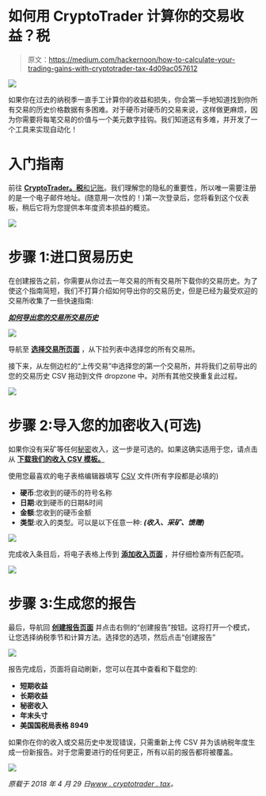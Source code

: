 # 如何用 CryptoTrader 计算你的交易收益？税

> 原文：<https://medium.com/hackernoon/how-to-calculate-your-trading-gains-with-cryptotrader-tax-4d09ac057612>

![](img/bcd253998c562867b0e78d385336a64d.png)

如果你在过去的纳税季一直手工计算你的收益和损失，你会第一手地知道找到你所有交易的历史价格数据有多困难。对于硬币对硬币的交易来说，这样做更麻烦，因为你需要将每笔交易的价值与一个美元数字挂钩。我们知道这有多难，并开发了一个工具来实现自动化！

# 入门指南

前往 [**CryptoTrader。税**和记账](https://app.cryptotrader.tax/Account/Login)。我们理解您的隐私的重要性，所以唯一需要注册的是一个电子邮件地址。(随意用一次性的！)第一次登录后，您将看到这个仪表板，稍后它将为您提供本年度资本损益的概览。

![](img/041e997ea86a60b2a15600b9b44e6c64.png)

# 步骤 1:进口贸易历史

在创建报告之前，你需要从你过去一年交易的所有交易所下载你的交易历史。为了使这个指南简短，我们不打算介绍如何导出你的交易历史，但是已经为最受欢迎的交易所收集了一些快速指南:

[***如何导出您的交易所交易历史***](https://cryptotrader.zendesk.com/hc/en-us/sections/360000208553-How-To-Export-Your-Exchange-Trading-History)

![](img/8fcfb80c0c675be18bf7816b4c1ed8e9.png)

导航至 [**选择交易所页面**](https://app.cryptotrader.tax/Manage/Exchanges) ，从下拉列表中选择您的所有交易所。

接下来，从左侧边栏的“上传交易”中选择您的第一个交易所，并将我们之前导出的您的交易历史 CSV 拖动到文件 dropzone 中。对所有其他交换重复此过程。

![](img/f07123068a299ddf11c9dae22624ea0d.png)

# 步骤 2:导入您的加密收入(可选)

如果你没有采矿等任何[秘密](https://hackernoon.com/tagged/crypto)收入，这一步是可选的。如果这确实适用于您，请点击 从 [**下载我们的收入 CSV 模板。**](https://cryptotrader.zendesk.com/hc/en-us/article_attachments/360001225533/income.csv)

使用您最喜欢的电子表格编辑器填写 [CSV](https://hackernoon.com/tagged/csv) 文件(所有字段都是必填的)

*   **硬币**:您收到的硬币的符号名称
*   **日期**:收到硬币的日期&时间
*   **金额**:您收到的硬币金额
*   **类型**:收入的类型。可以是以下任意一种: ***(收入、采矿、馈赠)***

![](img/b2fa3f339491d5e508622405532d5e70.png)

完成收入条目后，将电子表格上传到 [**添加收入页面**](https://app.cryptotrader.tax/Import/Income) ，并仔细检查所有匹配项。

![](img/535fe159a63977ff32a180414eb048c9.png)

# 步骤 3:生成您的报告

最后，导航回 [**创建报告页面**](https://app.cryptotrader.tax/Report/Index) 并点击右侧的“创建报告”按钮。这将打开一个模式，让您选择纳税季节和计算方法。选择您的选项，然后点击“创建报告”

![](img/98ba289d7d18741cf46a2d7bc36e914c.png)

报告完成后，页面将自动刷新，您可以在其中查看和下载您的:

*   **短期收益**
*   **长期收益**
*   **秘密收入**
*   **年末头寸**
*   **美国国税局表格 8949**

如果你在你的收入或交易历史中发现错误，只需重新上传 CSV 并为该纳税年度生成一份新报告。对于您需要进行的任何更正，所有以前的报告都将被覆盖。

![](img/6c7aa51b49807b59d60c5d2ae4f8dd9e.png)

*原载于 2018 年 4 月 29 日*[*www . cryptotrader . tax*](https://www.cryptotrader.tax/trading/how-to-calculate-your-trading-gains-with-cryptotrader-tax/)*。*